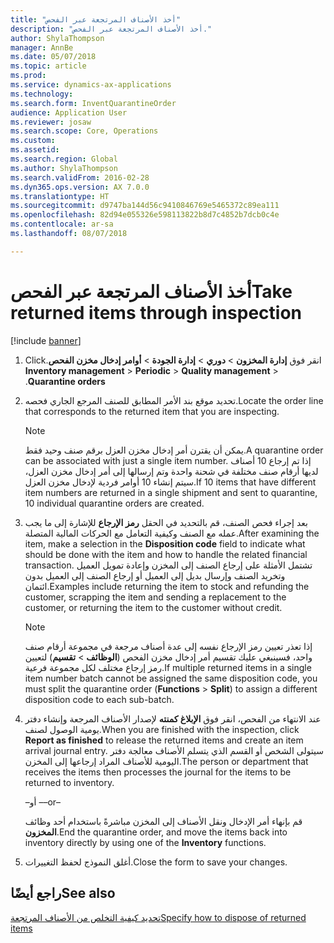 ```yaml
---
title: "أخذ الأصناف المرتجعة عبر الفحص"
description: "أخذ الأصناف المرتجعة عبر الفحص."
author: ShylaThompson
manager: AnnBe
ms.date: 05/07/2018
ms.topic: article
ms.prod: 
ms.service: dynamics-ax-applications
ms.technology: 
ms.search.form: InventQuarantineOrder
audience: Application User
ms.reviewer: josaw
ms.search.scope: Core, Operations
ms.custom: 
ms.assetid: 
ms.search.region: Global
ms.author: ShylaThompson
ms.search.validFrom: 2016-02-28
ms.dyn365.ops.version: AX 7.0.0
ms.translationtype: HT
ms.sourcegitcommit: d9747ba144d56c9410846769e5465372c89ea111
ms.openlocfilehash: 82d94e055326e598113822b8d7c4852b7dcb0c4e
ms.contentlocale: ar-sa
ms.lasthandoff: 08/07/2018

---
```



# <a name="take-returned-items-through-inspection"></a><span data-ttu-id="c93c6-103">أخذ الأصناف المرتجعة عبر الفحص</span><span class="sxs-lookup"><span data-stu-id="c93c6-103">Take returned items through inspection</span></span> 

[!include [banner](../includes/banner.md)]


1.  <span data-ttu-id="c93c6-104">‏‫انقر فوق **‏‫إدارة المخزون‬** \> **دوري** \> **إدارة الجودة** \>‏‫ **أوامر إدخال مخزن الفحص**.</span><span class="sxs-lookup"><span data-stu-id="c93c6-104">Click **Inventory management** \> **Periodic** \> **Quality management** \> **Quarantine orders**.</span></span>

2.  <span data-ttu-id="c93c6-105">تحديد موقع بند الأمر المطابق للصنف المرجع الجاري فحصه.</span><span class="sxs-lookup"><span data-stu-id="c93c6-105">Locate the order line that corresponds to the returned item that you are inspecting.</span></span>

    > [!NOTE]
    > <P><span data-ttu-id="c93c6-106">يمكن أن يقترن أمر إدخال مخزن العزل برقم صنف وحيد فقط.</span><span class="sxs-lookup"><span data-stu-id="c93c6-106">A quarantine order can be associated with just a single item number.</span></span> <span data-ttu-id="c93c6-107">إذا تم إرجاع 10 أصناف لديها أرقام صنف مختلفة في شحنة واحدة وتم إرسالها إلى أمر إدخال مخزن العزل، سيتم إنشاء 10 أوامر فردية لإدخال مخزن العزل.</span><span class="sxs-lookup"><span data-stu-id="c93c6-107">If 10 items that have different item numbers are returned in a single shipment and sent to quarantine, 10 individual quarantine orders are created.</span></span></P>

3.  <span data-ttu-id="c93c6-108">بعد إجراء فحص الصنف، قم بالتحديد في الحقل **رمز الإرجاع** للإشارة إلى ما يجب عمله مع الصنف وكيفية التعامل مع الحركات المالية المتصلة.</span><span class="sxs-lookup"><span data-stu-id="c93c6-108">After examining the item, make a selection in the **Disposition code** field to indicate what should be done with the item and how to handle the related financial transaction.</span></span> <span data-ttu-id="c93c6-109">تشتمل الأمثلة على إرجاع الصنف إلى المخزن وإعادة تمويل العميل وتخريد الصنف وإرسال بديل إلى العميل أو إرجاع الصنف إلى العميل بدون ائتمان.</span><span class="sxs-lookup"><span data-stu-id="c93c6-109">Examples include returning the item to stock and refunding the customer, scrapping the item and sending a replacement to the customer, or returning the item to the customer without credit.</span></span>
    
    > [!NOTE]
    > <P><span data-ttu-id="c93c6-110">إذا تعذر تعيين رمز الإرجاع نفسه إلى عدة أصناف مرجعة في مجموعة أرقام صنف واحد، فسينبغي عليك تقسيم أمر إدخال مخزن الفحص‬ (<STRONG>الوظائف</STRONG> &gt; <STRONG>تقسيم</STRONG>) لتعيين رمز إرجاع مختلف لكل مجموعة فرعية.</span><span class="sxs-lookup"><span data-stu-id="c93c6-110">If multiple returned items in a single item number batch cannot be assigned the same disposition code, you must split the quarantine order (<STRONG>Functions</STRONG> &gt; <STRONG>Split</STRONG>) to assign a different disposition code to each sub-batch.</span></span></P>


4.  <span data-ttu-id="c93c6-111">عند الانتهاء من الفحص، انقر فوق **‏‫الإبلاغ كمنته‬** لإصدار الأصناف المرجعة وإنشاء دفتر يومية الوصول لصنف.</span><span class="sxs-lookup"><span data-stu-id="c93c6-111">When you are finished with the inspection, click **Report as finished** to release the returned items and create an item arrival journal entry.</span></span> <span data-ttu-id="c93c6-112">سيتولى الشخص أو القسم الذي يتسلم الأصناف معالجة دفتر اليومية للأصناف المراد إرجاعها إلى المخزن.</span><span class="sxs-lookup"><span data-stu-id="c93c6-112">The person or department that receives the items then processes the journal for the items to be returned to inventory.</span></span>
    
    <span data-ttu-id="c93c6-113">–أو –</span><span class="sxs-lookup"><span data-stu-id="c93c6-113">–or–</span></span>
    
    <span data-ttu-id="c93c6-114">قم بإنهاء أمر الإدخال ونقل الأصناف إلى المخزن مباشرةً باستخدام أحد وظائف **المخزون**.</span><span class="sxs-lookup"><span data-stu-id="c93c6-114">End the quarantine order, and move the items back into inventory directly by using one of the **Inventory** functions.</span></span>

5.  <span data-ttu-id="c93c6-115">أغلق النموذج لحفظ التغييرات.</span><span class="sxs-lookup"><span data-stu-id="c93c6-115">Close the form to save your changes.</span></span>

## <a name="see-also"></a><span data-ttu-id="c93c6-116">راجع أيضًا</span><span class="sxs-lookup"><span data-stu-id="c93c6-116">See also</span></span>

[<span data-ttu-id="c93c6-117">تحديد كيفية التخلص من الأصناف المرتجعة</span><span class="sxs-lookup"><span data-stu-id="c93c6-117">Specify how to dispose of returned items</span></span>](specify-how-to-dispose-of-returned-items.md)

  



